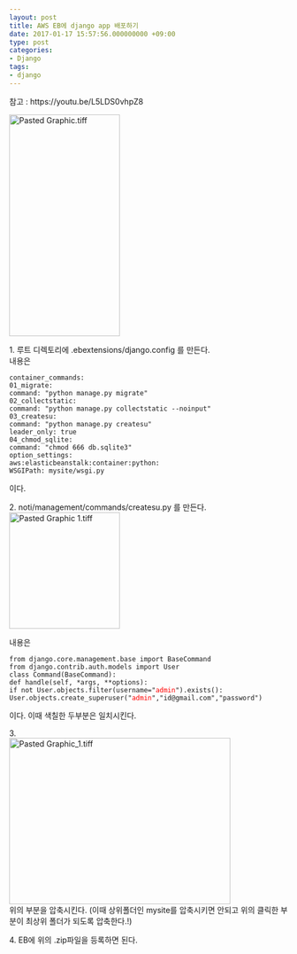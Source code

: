 ```yaml
---
layout: post
title: AWS EB에 django app 배포하기
date: 2017-01-17 15:57:56.000000000 +09:00
type: post
categories:
- Django
tags:
- django
---
```

<p>참고 : https://youtu.be/L5LDS0vhpZ8</p>
<p><img class="" src="{{ site.baseurl }}/assets/Pasted%20Graphic.tiff" alt="Pasted Graphic.tiff" width="200" height="400" /></p>
<p>1. 루트 디렉토리에 .ebextensions/django.config 를 만든다.<br />
내용은</p>
<pre><code>container_commands:
01_migrate:
command: "python manage.py migrate"
02_collectstatic:
command: "python manage.py collectstatic --noinput"
03_createsu:
command: "python manage.py createsu"
leader_only: true
04_chmod_sqlite:
command: "chmod 666 db.sqlite3"
option_settings:
aws:elasticbeanstalk:container:python:
WSGIPath: mysite/wsgi.py</code></pre>
<p>이다.</p>
<p>2. noti/management/commands/createsu.py 를 만든다.<br />
<img class="" src="{{ site.baseurl }}/assets/Pasted%20Graphic%201.tiff" alt="Pasted Graphic 1.tiff" width="200" height="210" /></p>
<p>내용은</p>
<pre><code>from django.core.management.base import BaseCommand
from django.contrib.auth.models import User
class Command(BaseCommand):
def handle(self, *args, **options):
if not User.objects.filter(username="<span style="color: #ff0000;">admin</span>").exists():
User.objects.create_superuser("<span style="color: #ff0000;">admin</span>","id@gmail.com","password")
</code></pre>
<p>이다. 이때 색칠한 두부분은 일치시킨다.</p>
<p>3.<br />
<img class="" src="{{ site.baseurl }}/assets/Pasted%20Graphic_1.tiff" alt="Pasted Graphic_1.tiff" width="400" height="300" /><br />
위의 부분을 압축시킨다. (이때 상위폴더인 mysite를 압축시키면 안되고 위의 클릭한 부분이 최상위 폴더가 되도록 압축한다.!)</p>
<p>4. EB에 위의 .zip파일을 등록하면 된다.</p>
